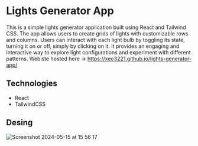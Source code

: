 # Lights Generator App
This is a simple lights generator application built using React and Tailwind CSS. The app allows users to create grids of lights with customizable rows and columns. Users can interact with each light bulb by toggling its state, turning it on or off, simply by clicking on it. It provides an engaging and interactive way to explore light configurations and experiment with different patterns.
Webiste hosted here -> https://xeo3221.github.io/lights-generator-app/

## Technologies
- React
- TailwindCSS

## Desing
![Screenshot 2024-05-15 at 15 56 17](https://github.com/xeo3221/lights-generator-app/assets/95309495/a78a366e-b96d-4380-9685-9f00623d1a0b)
